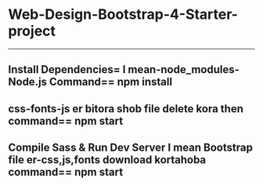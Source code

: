 # Web-Design-Bootstrap-4-Starter-project
----------------------------------------------------
Install Dependencies=
       I mean-node_modules-Node.js
       Command== npm install
----------------------------------------------------
css-fonts-js er bitora shob file delete kora then command== npm start
-------------------------------------------------------------------
Compile Sass & Run Dev Server
        I mean Bootstrap file er-css,js,fonts download kortahoba
        command== npm start
-------------------------------------------------------------------

